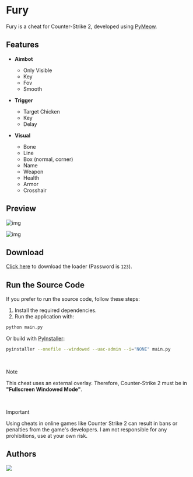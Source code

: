 # Fury

Fury is a cheat for Counter-Strike 2, developed using [PyMeow](https://github.com/qb-0/pyMeow).

## Features

- **Aimbot**
  - Only Visible
  - Key
  - Fov
  - Smooth

- **Trigger**
  - Target Chicken
  - Key
  - Delay
 
- **Visual**
  - Bone
  - Line
  - Box (normal, corner)
  - Name
  - Weapon
  - Health
  - Armor
  - Crosshair

## Preview

![img](https://github.com/user-attachments/assets/8b0df825-ff73-4ed6-ac06-bf7ca204822b)

![img](https://github.com/user-attachments/assets/889a0f8b-b49c-4905-b041-2ffc994f6706)

## Download

[Click here](https://github.com/gabsroot/fury/releases/download/1.2/loader.zip) to download the loader (Password is `123`).

## Run the Source Code

If you prefer to run the source code, follow these steps:

1. Install the required dependencies.
2. Run the application with:
 ```bash
 python main.py
```

Or build with [PyInstaller](https://pyinstaller.org/en/stable/):

```bash
pyinstaller --onefile --windowed --uac-admin --i="NONE" main.py
```

<br>

>[!NOTE]
This cheat uses an external overlay. Therefore, Counter-Strike 2 must be in **"Fullscreen Windowed Mode"**.

<br>

>[!IMPORTANT]
Using cheats in online games like Counter Strike 2 can result in bans or penalties from the game's developers. I am not responsible for any prohibitions, use at your own risk.

## Authors

<a href="https://github.com/gabsroot/fury/graphs/contributors"><img src="https://contrib.rocks/image?repo=gabsroot/fury"/></a>
